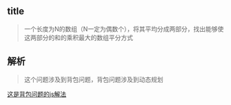 ## title
> 一个长度为N的数组（N一定为偶数个），将其平均分成两部分，找出能够使这两部分的和的乘积最大的数组平分方式

## 解析

> 这个问题涉及到背包问题，背包问题涉及到动态规划

[这是背包问题的js解法](https://www.jianshu.com/p/3cd3b842c261)